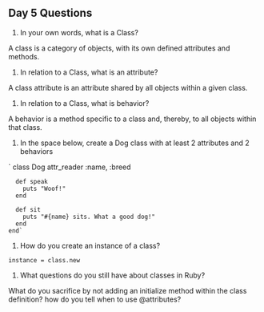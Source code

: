 ## Day 5 Questions

1. In your own words, what is a Class?

A class is a category of objects, with its own defined attributes and methods.

1. In relation to a Class, what is an attribute?

A class attribute is an attribute shared by all objects within a given class.

1. In relation to a Class, what is behavior?

A behavior is a method specific to a class and, thereby, to all objects within that class.

1. In the space below, create a Dog class with at least 2 attributes and 2 behaviors

`   class Dog
      attr_reader :name, :breed

      def speak
        puts "Woof!"
      end

      def sit
        puts "#{name} sits. What a good dog!"
      end
    end`

1. How do you create an instance of a class?

  `instance = class.new`

1. What questions do you still have about classes in Ruby?

What do you sacrifice by not adding an initialize method within the class definition?
how do you tell when to use @attributes?
